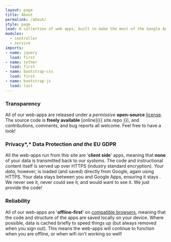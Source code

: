 ```yaml
---
layout: page
title: About
permalink: /about/
style: page
lead: A collection of web apps, built to make the most of the Google Apps platform and designed to sve time, making the technology work for you.
modules:
  - controller
  - service
imports:
- name: jquery
  load: first
- name: tether
  load: first
- name: bootstrap-css
  load: first
- name: bootstrap-js
  load: last
---
```


### Transparency
All of our web-apps are released under a _permissive_ __open-source__ [license](/license). The source code is __freely available__ [online]({{ site.repo }}), and contributions, comments, and bug reports all welcome. Feel free to have a look!

### Privacy*,* Data Protection _and the_ EU __GDPR__
All the web-apps run from this site are '__client side__' apps, meaning that __none__ of your data is transmitted back to _our systems_. The code and instructional content itself is served up over HTTPS (industry standard encryption). *Your data*, however, is loaded (and saved) directly from Google, again using HTTPS. Your data stays between you and Google Apps, ensuring it stays . We never see it, never could see it, and would want to see it. We just provide the code!

### Reliability
All of our web-apps are '__offline-first__' on [compatible browsers](/requirements), meaning that the code and structure of the apps are saved locally on your device. Where possible, data is cached briefly to speed things up (but always removed when you sign out). This means the web-apps will continue to function when you are offline, or when wifi isn't working so well!